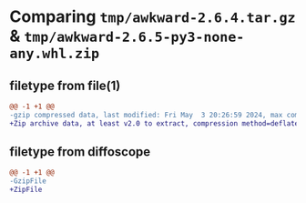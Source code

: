 # Comparing `tmp/awkward-2.6.4.tar.gz` & `tmp/awkward-2.6.5-py3-none-any.whl.zip`

## filetype from file(1)

```diff
@@ -1 +1 @@
-gzip compressed data, last modified: Fri May  3 20:26:59 2024, max compression
+Zip archive data, at least v2.0 to extract, compression method=deflate
```

## filetype from diffoscope

```diff
@@ -1 +1 @@
-GzipFile
+ZipFile
```

